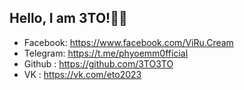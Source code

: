 ## Hello, I am 3TO!🫶🏻

 - Facebook: https://www.facebook.com/ViRu.Cream
 - Telegram: https://t.me/phyoemm0fficial
 - Github  : https://github.com/3TO3TO
 - VK      : https://vk.com/eto2023
